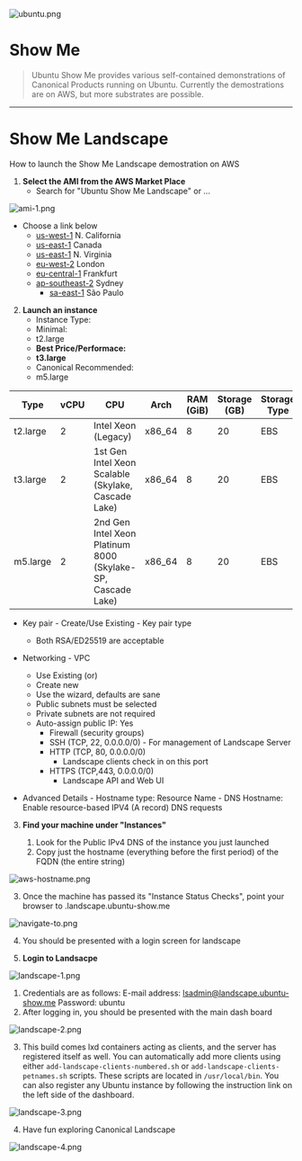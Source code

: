 ![ubuntu.png](https://github.com/ThinGuy/show-me/blob/main/docs/ubuntu.png?raw=true)
# Show Me

> Ubuntu Show Me provides various self-contained demonstrations of Canonical Products running on Ubuntu.  Currently the demostrations are on AWS, but more substrates are possible.

---

# Show Me Landscape

How to launch the Show Me Landscape demostration on AWS

1. **Select the AMI from the AWS Market Place**
   - Search for "Ubuntu Show Me Landscape" or …

![ami-1.png](https://github.com/ThinGuy/show-me/blob/main/docs/ami-1.png?raw=true)

   - Choose a link below
	  - [us-west-1](https://console.aws.amazon.com/ec2/v2/home?region=us-west-1#LaunchInstanceWizard:ami=ami-0510b2fed91725dc5) N. California
	  - [us-east-1](https://console.aws.amazon.com/ec2/v2/home?region=ca-central-1#LaunchInstanceWizard:ami=ami-04ae43d248daf4a4e) Canada
	  - [us-east-1](https://console.aws.amazon.com/ec2/v2/home?region=us-east-1#LaunchInstanceWizard:ami=ami-0fc749ac2e9baf9fc) N. Virginia
	  - [eu-west-2](https://console.aws.amazon.com/ec2/v2/home?region=eu-west-2#LaunchInstanceWizard:ami=ami-08dc4ca0d790b5dfa) London
	  - [eu-central-1](https://console.aws.amazon.com/ec2/v2/home?region=eu-central-1#LaunchInstanceWizard:ami=ami-0b054c91f11cd9fb8) Frankfurt
	  - [ap-southeast-2](https://console.aws.amazon.com/ec2/v2/home?region=ap-southeast-2#LaunchInstanceWizard:ami=ami-0458f5f08b5f0a7cd) Sydney
		 - [sa-east-1](https://console.aws.amazon.com/ec2/v2/home?region=sa-east-1#LaunchInstanceWizard:ami=ami-0f44f06e094cb8b90) São Paulo

2. **Launch an instance**
   - Instance Type:
    - Minimal:
     - t2.large
    - **Best Price/Performace:**
     - **t3.large**
    - Canonical Recommended:
     - m5.large

| Type     | vCPU | CPU                                                         | Arch   | RAM (GiB) | Storage (GB) | Storage Type | Linux pricing |
| -------- | ---- | ----------------------------------------------------------- | ------ | --------- | ------------ | ------------ | ------------- |
| t2.large | 2    | Intel Xeon (Legacy)                                         | x86_64 | 8         | 20           | EBS          | 0.0928 USD/hr |
| t3.large | 2    | 1st Gen Intel Xeon Scalable (Skylake, Cascade Lake)         | x86_64 | 8         | 20           | EBS          | 0.0832 USD/hr |
| m5.large | 2    | 2nd Gen Intel Xeon Platinum 8000 (Skylake-SP, Cascade Lake) | x86_64 | 8         | 20           | EBS          | 0.096 USD/hr  |

   - Key pair
    - Create/Use Existing
    - Key pair type
     - Both RSA/ED25519 are acceptable

   - Networking
    - VPC
     - Use Existing
        (or)
     - Create new
      - Use the wizard, defaults are sane
       - Public subnets must be selected
       - Private subnets are not required
        - Auto-assign public IP: Yes
			- Firewall (security groups)
			 - SSH (TCP, 22, 0.0.0.0/0)
			  - For management of Landscape Server
			 - HTTP (TCP, 80, 0.0.0.0/0)
				- Landscape clients check in on this port
			 - HTTPS (TCP,443, 0.0.0.0/0)
				- Landscape API and Web UI
   - Advanced Details
    - Hostname type: Resource Name
    - DNS Hostname: Enable resource-based IPV4 (A record) DNS requests

3. **Find your machine under "Instances"**

   1. Look for the Public IPv4 DNS of the instance you just launched
   2. Copy just the hostname (everything before the first period) of the FQDN (the entire string)

![aws-hostname.png](https://github.com/ThinGuy/show-me/blob/main/docs/aws-hostname.png?raw=true)

   3. Once the machine has passed its "Instance Status Checks",  point your browser to <your-aws-hostname>.landscape.ubuntu-show.me

![navigate-to.png](https://github.com/ThinGuy/show-me/blob/main/docs/navigate-to.png?raw=true)

   4. You should be presented with a login screen for landscape

4. **Login to Landsacpe**

![landscape-1.png](https://github.com/ThinGuy/show-me/blob/main/docs/landscape-1.png?raw=true)

   1. Credentials are as follows:
     E-mail address: lsadmin@landscape.ubuntu-show.me
     Password: ubuntu
   2. After logging in, you should be presented with the main dash board

![landscape-2.png](https://github.com/ThinGuy/show-me/blob/main/docs/landscape-2.png?raw=true)

   3. This build comes lxd containers acting as clients, and the server has registered itself as well.  You can automatically add more clients using either `add-landscape-clients-numbered.sh` or `add-landscape-clients-petnames.sh` scripts.  These scripts are located in `/usr/local/bin`.  You can also register any Ubuntu instance by following the instruction link on the left side of the dashboard.

![landscape-3.png](https://github.com/ThinGuy/show-me/blob/main/docs/landscape-3.png?raw=true)

   4. Have fun exploring Canonical Landscape

![landscape-4.png](https://github.com/ThinGuy/show-me/blob/main/docs/landscape-4.png?raw=true)

